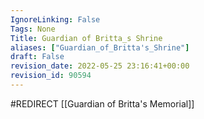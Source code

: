 ```yaml
---
IgnoreLinking: False
Tags: None
Title: Guardian of Britta_s Shrine
aliases: ["Guardian_of_Britta's_Shrine"]
draft: False
revision_date: 2022-05-25 23:16:41+00:00
revision_id: 90594
---
```


#REDIRECT [[Guardian of Britta's Memorial]]